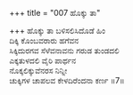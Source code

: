 +++
title = "007 ಹೊಕ್ಕು ತಾ"

+++
ಹೊಕ್ಕು ತಾ ಬಳಿಸಲಿಸಿದೊಡೆ ಹಿಂ  
ದಿಕ್ಕಿ ಕೊಂಬವರಾರು ಹಗೆವನ  
ಸಿಕ್ಕಿದುರಗವ ಸೆಳೆವನಾವನು ಗರುಡ ತುಂಡದಲಿ  
ಎಕ್ಕತುಳದಲಿ ವೈರಿ ಪಾರ್ಥನ  
ನೊಕ್ಕಲಿಕ್ಕುವೆನರಸ ನಿನ್ನೀ  
ಚುಕ್ಕಿಗಳ ಚಾಪಲವ ಕೇಳದಿರೆಂದನಾ ಕರ್ಣ     ॥7॥